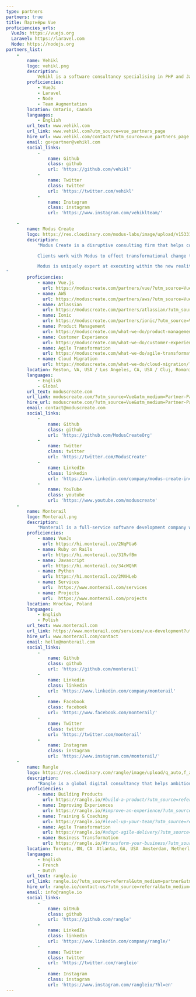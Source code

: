 ```yaml
---
type: partners
partners: true
title: Партнёры Vue
proficiencies_urls:
  VueJs: https://vuejs.org
  Laravel: https://laravel.com
  Node: https://nodejs.org
partners_list:
    -
        name: Vehikl
        logo: vehikl.png
        description:
            Vehikl is a software consultancy specialising in PHP and JavaScript. We build best-in-class web applications written with popular frameworks such as Laravel, Express, NestJS, Vue, and React. Think of us as an extension of your team.
        proficiencies:
            - VueJs
            - Laravel
            - Node
            - Team Augmentation
        location: Ontario, Canada
        languages:
            - English
        url_text: www.vehikl.com
        url_link: www.vehikl.com?utm_source=vue_partners_page
        hire_url: www.vehikl.com/contact/?utm_source=vue_partners_page
        email: go+partner@vehikl.com
        social_links:
            -
                name: Github
                class: github
                url: 'https://github.com/vehikl'
            -
                name: Twitter
                class: twitter
                url: 'https://twitter.com/vehikl'
            -
                name: Instagram
                class: instagram
                url: 'https://www.instagram.com/vehiklteam/'

    -
        name: Modus Create
        logo: https://res.cloudinary.com/modus-labs/image/upload/v1533109874/modus/logo-vertical-black.svg
        description:
            "Modus Create is a disruptive consulting firm that helps companies transform for success in the digital future.

            Clients work with Modus to effect transformational change through a unique collaborative engagement model that focuses on strategy, product design/build, user experience, company culture, and process change to accelerate their response to digital disruption.

            Modus is uniquely expert at executing within the new reality of global talent sourcing and globally distributed teams. Modus culture is based on recruiting only top talent regardless of their location. Modus delivers time zone-aligned, highly productive, English-speaking teams, accessibility, and a totally collaborative environment regardless of individual location.
"
        proficiencies:
            - name: Vue.js
              url: https://moduscreate.com/partners/vue/?utm_source=Vue&utm_medium=Partner-Page&utm_campaign=Vue_partnerpage
            - name: AWS
              url: https://moduscreate.com/partners/aws/?utm_source=Vue&utm_medium=Partner-Page&utm_campaign=Vue_partnerpage
            - name: Atlassian
              url: https://moduscreate.com/partners/atlassian/?utm_source=Vue&utm_medium=Partner-Page&utm_campaign=Vue_partnerpage
            - name: Ionic
              url: https://moduscreate.com/partners/ionic/?utm_source=Vue&utm_medium=Partner-Page&utm_campaign=Vue_partnerpage
            - name: Product Management
              url: https://moduscreate.com/what-we-do/product-management/?utm_source=Vue&utm_medium=Partner-Page&utm_campaign=Vue_partnerpage
            - name: Customer Experience
              url: https://moduscreate.com/what-we-do/customer-experience/?utm_source=Vue&utm_medium=Partner-Page&utm_campaign=Vue_partnerpage
            - name: Agile Transformation
              url: https://moduscreate.com/what-we-do/agile-transformation/?utm_source=Vue&utm_medium=Partner-Page&utm_campaign=Vue_partnerpage
            - name: Cloud Migration
              url: https://moduscreate.com/what-we-do/cloud-migration/?utm_source=Vue&utm_medium=Partner-Page&utm_campaign=Vue_partnerpage
        location: Reston, VA, USA / Los Angeles, CA, USA / Cluj, Romania / San José, Costa Rica
        languages:
            - English
            - Global
        url_text: moduscreate.com
        url_link: moduscreate.com/?utm_source=Vue&utm_medium=Partner-Page&utm_campaign=Vue_partnerpage
        hire_url: moduscreate.com/?utm_source=Vue&utm_medium=Partner-Page&utm_campaign=Vue_partnerpage
        email: contact@moduscreate.com
        social_links:
            -
                name: Github
                class: github
                url: 'https://github.com/ModusCreateOrg'
            -
                name: Twitter
                class: twitter
                url: 'https://twitter.com/ModusCreate'
            -
                name: LinkedIn
                class: linkedin
                url: 'https://www.linkedin.com/company/modus-create-inc'
            -
                name: YouTube
                class: youtube
                url: 'https://www.youtube.com/moduscreate'
    -
        name: Monterail
        logo: Monterail.png
        description:
            "Monterail is a full-service software development company with 110+ experts on board delivering meaningful software for start-ups, SMBs and enterprises. We are organizers of the first official Vue-related conference in the world and authors of the State of Vue.js report (2017&2019). Our experts delivered 30 Vue.js-based projects so far."
        proficiencies:
            - name: VueJs
              url: https://hi.monterail.co/2NqPUa6
            - name: Ruby on Rails
              url: https://hi.monterail.co/31RvfBm
            - name: Javascript
              url: https://hi.monterail.co/34cWQhR
            - name: Python
              url: https://hi.monterail.co/2MXHLeb
            - name: Services
              url:  https://www.monterail.com/services
            - name: Projects
              url:  https://www.monterail.com/projects
        location: Wrocław, Poland
        languages:
            - English
            - Polish
        url_text: www.monterail.com
        url_link: https://www.monterail.com/services/vue-development?utm_campaign=Vue.js&utm_source=partner-list
        hire_url: www.monterail.com/contact
        email: hello@monterail.com
        social_links:
            -
                name: Github
                class: github
                url: 'https://github.com/monterail'
            -
                name: Linkedin
                class: linkedin
                url: 'https://www.linkedin.com/company/monterail'
            -
                name: Facebook
                class: facebook
                url: 'https://www.facebook.com/monterail/'
            -
                name: Twitter
                class: twitter
                url: 'https://twitter.com/monterail'
            -
                name: Instagram
                class: instagram
                url: 'https://www.instagram.com/monterail/'
    -
        name: Rangle
        logo: https://res.cloudinary.com/rangle/image/upload/q_auto,f_auto/vuejs.org/rangle_black_lockup_n6q48z.png
        description:
            "Rangle is a global digital consultancy that helps ambitious organizations outperform the competition in the most demanding markets. We work closely with our clients as one team to imagine, design, and deliver human-centered digital experiences that create lasting results and real business value. Anchored in innovation and lean startup best-practices, our unique delivery and partnership model is purposed-built to this task."
        proficiencies:
            - name: Building Products
              url: https://rangle.io/#build-a-product/?utm_source=referral&utm_medium=partner&utm_campaign=vue-partners
            - name: Improving Experiences
              url: https://rangle.io/#improve-an-experience/?utm_source=referral&utm_medium=partner&utm_campaign=vue-partners
            - name: Training & Coaching
              url: https://rangle.io/#level-up-your-team/?utm_source=referral&utm_medium=partner&utm_campaign=vue-partners
            - name: Agile Transformation
              url: https://rangle.io/#adopt-agile-delivery/?utm_source=referral&utm_medium=partner&utm_campaign=vue-partners
            - name: Business Transformation
              url: https://rangle.io/#transform-your-business/?utm_source=referral&utm_medium=partner&utm_campaign=vue-partners
        location: Toronto, ON, CA　Atlanta, GA, USA　Amsterdam, Netherlands　Tokyo, Japan
        languages:
            - English
            - French
            - Dutch
        url_text: rangle.io
        url_link: rangle.io/?utm_source=referral&utm_medium=partner&utm_campaign=vue-partners
        hire_url: rangle.io/contact-us/?utm_source=referral&utm_medium=partner&utm_campaign=vue-partners
        email: info@rangle.io
        social_links:
            -
                name: GitHub
                class: github
                url: 'https://github.com/rangle'
            -
                name: LinkedIn
                class: linkedin
                url: 'https://www.linkedin.com/company/rangle/'
            -
                name: Twitter
                class: twitter
                url: 'https://twitter.com/rangleio'
            -
                name: Instagram
                class: instagram
                url: 'https://www.instagram.com/rangleio/?hl=en'
---
```

